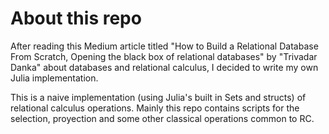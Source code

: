 # About this repo

After reading this Medium article titled "How to Build a Relational Database From Scratch,
Opening the black box of relational databases" by "Trivadar Danka" about databases and relational calculus, I decided
to write my own Julia implementation.

This is a naive implementation (using Julia's built in Sets and structs) of relational calculus operations. Mainly this repo contains scripts for the selection, proyection and some other classical operations common to RC. 